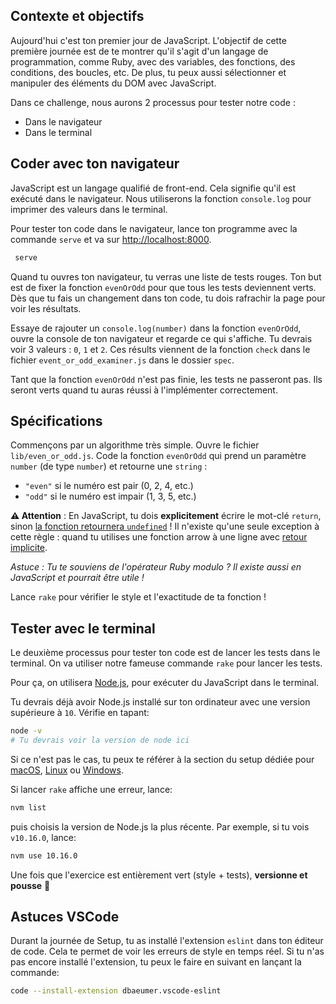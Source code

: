 ## Contexte et objectifs

Aujourd'hui c'est ton premier jour de JavaScript. L'objectif de cette première journée est de te montrer qu'il s'agit d'un langage de programmation, comme Ruby, avec des variables, des fonctions, des conditions, des boucles, etc. De plus, tu peux aussi sélectionner et manipuler des éléments du DOM avec JavaScript.

Dans ce challenge, nous aurons 2 processus pour tester notre code :
- Dans le navigateur
- Dans le terminal

## Coder avec ton navigateur

JavaScript est un langage qualifié de front-end. Cela signifie qu'il est exécuté dans le navigateur. Nous utiliserons la fonction `console.log` pour imprimer des valeurs dans le terminal.

Pour tester ton code dans le navigateur, lance ton programme avec la commande `serve` et va sur [http://localhost:8000](http://localhost:8000).

```bash
 serve
```

Quand tu ouvres ton navigateur, tu verras une liste de tests rouges. Ton but est de fixer la fonction `evenOrOdd` pour que tous les tests deviennent verts. Dès que tu fais un changement dans ton code, tu dois rafrachir la page pour voir les résultats.

Essaye de rajouter un `console.log(number)` dans la fonction `evenOrOdd`, ouvre la console de ton navigateur et regarde ce qui s'affiche. Tu devrais voir 3 valeurs : `0`, `1` et `2`. Ces résults viennent de la fonction `check` dans le fichier `event_or_odd_examiner.js` dans le dossier `spec`.

Tant que la fonction `evenOrOdd` n'est pas finie, les tests ne passeront pas. Ils seront verts quand tu auras réussi à l'implémenter correctement.

## Spécifications

Commençons par un algorithme très simple. Ouvre le fichier `lib/even_or_odd.js`. Code la fonction `evenOrOdd` qui prend un paramètre `number` (de type `number`) et retourne une `string` :

- `"even"` si le numéro est pair (0, 2, 4, etc.)
- `"odd"` si le numéro est impair (1, 3, 5, etc.)

**⚠️ Attention** : En JavaScript, tu dois **explicitement** écrire le mot-clé `return`, sinon [la fonction retournera `undefined`](https://developer.mozilla.org/en-US/docs/Web/JavaScript/Reference/Statements/return#Syntax) ! Il n'existe qu'une seule exception à cette règle : quand tu utilises une fonction arrow à une ligne avec [retour implicite](https://developer.mozilla.org/en-US/docs/Web/JavaScript/Reference/Functions/Arrow_functions#Function_body).

_Astuce : Tu te souviens de l'opérateur Ruby modulo ? Il existe aussi en JavaScript et pourrait être utile !_

Lance `rake` pour vérifier le style et l'exactitude de ta fonction !

## Tester avec le terminal

Le deuxième processus pour tester ton code est de lancer les tests dans le terminal. On va utiliser notre fameuse commande `rake` pour lancer les tests.

Pour ça, on utilisera [Node.js](https://nodejs.org/en/), pour exécuter du JavaScript dans le terminal.

Tu devrais déjà avoir Node.js installé sur ton ordinateur avec une version supérieure à `10`. Vérifie en tapant:

```bash
node -v
# Tu devrais voir la version de node ici
```

Si ce n'est pas le cas, tu peux te référer à la section du setup dédiée pour [macOS](https://github.com/lewagon/setup/blob/master/macos.md#nodejs), [Linux](https://github.com/lewagon/setup/blob/master/ubuntu.md#nodejs) ou [Windows](https://github.com/lewagon/setup/blob/master/windows.md#nodejs).

Si lancer `rake` affiche une erreur, lance:
```bash
nvm list
```
puis choisis la version de Node.js la plus récente. Par exemple, si tu vois `v10.16.0`, lance:
```bash
nvm use 10.16.0
```

Une fois que l'exercice est entièrement vert (style + tests), **versionne et pousse** 🙏

## Astuces VSCode

Durant la journée de Setup, tu as installé l'extension `eslint` dans ton éditeur de code. Cela te permet de voir les erreurs de style en temps réel. Si tu n'as pas encore installé l'extension, tu peux le faire en suivant en lançant la commande:

```bash
code --install-extension dbaeumer.vscode-eslint
```
